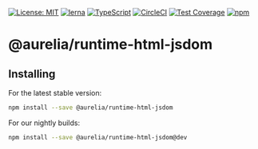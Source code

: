 [![License: MIT](https://img.shields.io/badge/License-MIT-yellow.svg)](https://opensource.org/licenses/MIT)
[![lerna](https://img.shields.io/badge/maintained%20with-lerna-cc00ff.svg)](https://lernajs.io/)
[![TypeScript](https://img.shields.io/badge/%3C%2F%3E-TypeScript-%230074c1.svg)](http://www.typescriptlang.org/)
[![CircleCI](https://circleci.com/gh/aurelia/aurelia.svg?style=shield)](https://circleci.com/gh/aurelia/aurelia)
[![Test Coverage](https://api.codeclimate.com/v1/badges/5ac0e13689735698073a/test_coverage)](https://codeclimate.com/github/aurelia/aurelia/test_coverage)
[![npm](https://img.shields.io/npm/v/@aurelia/runtime-html-jsdom.svg?maxAge=3600)](https://www.npmjs.com/package/@aurelia/runtime-html-jsdom)
# @aurelia/runtime-html-jsdom

## Installing

For the latest stable version:

```bash
npm install --save @aurelia/runtime-html-jsdom
```

For our nightly builds:

```bash
npm install --save @aurelia/runtime-html-jsdom@dev
```
